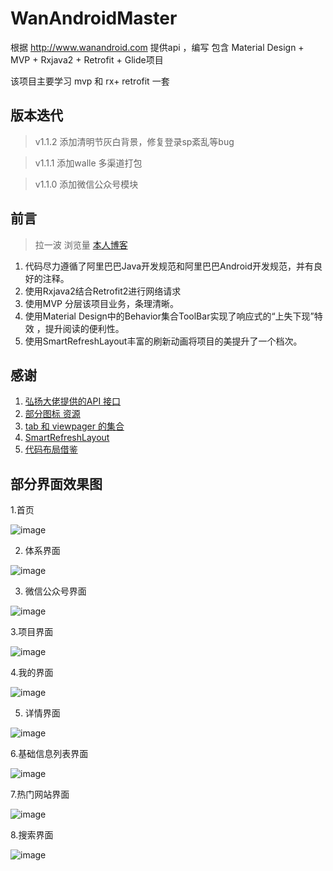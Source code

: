 # WanAndroidMaster
根据 http://www.wanandroid.com 提供api ，编写 包含 Material Design + MVP + Rxjava2 + Retrofit + Glide项目

该项目主要学习 mvp 和 rx+ retrofit 一套



## 版本迭代

>v1.1.2
添加清明节灰白背景，修复登录sp紊乱等bug

>v1.1.1
添加walle 多渠道打包


> v1.1.0
> 添加微信公众号模块

## 前言
> 拉一波 浏览量 [本人博客](https://blog.csdn.net/qq_27948659)


1. 代码尽力遵循了阿里巴巴Java开发规范和阿里巴巴Android开发规范，并有良好的注释。
2. 使用Rxjava2结合Retrofit2进行网络请求
3. 使用MVP 分层该项目业务，条理清晰。
4. 使用Material Design中的Behavior集合ToolBar实现了响应式的“上失下现”特效 ，提升阅读的便利性。
5. 使用SmartRefreshLayout丰富的刷新动画将项目的美提升了一个档次。



## 感谢


1. [弘扬大佬提供的API 接口](http://www.wanandroid.com/blog/show/2)
2. [部分图标 资源](http://www.iconfont.cn/)           
3. [tab 和 viewpager 的集合](https://github.com/H07000223/FlycoTabLayout)    
4. [SmartRefreshLayout](https://github.com/scwang90/SmartRefreshLayout)       
5. [代码布局借鉴 ](https://github.com/sheajin/WanAndroid)             



## 部分界面效果图


1.首页

![image](https://github.com/yangmingchuan/WanAndroidMaster/blob/master/app/src/main/res/drawable/wanandroid1.png)


2. 体系界面

![image](https://github.com/yangmingchuan/WanAndroidMaster/blob/master/app/src/main/res/drawable/wanandroid2.png)

3. 微信公众号界面

![image](https://github.com/yangmingchuan/WanAndroidMaster/blob/master/app/src/main/res/drawable/wanandroidwx.png)

3.项目界面

![image](https://github.com/yangmingchuan/WanAndroidMaster/blob/master/app/src/main/res/drawable/wanandroid3.png)

4.我的界面

![image](https://github.com/yangmingchuan/WanAndroidMaster/blob/master/app/src/main/res/drawable/wanandroid4.png)

5. 详情界面 

![image](https://github.com/yangmingchuan/WanAndroidMaster/blob/master/app/src/main/res/drawable/wanandroid5.png)

6.基础信息列表界面

![image](https://github.com/yangmingchuan/WanAndroidMaster/blob/master/app/src/main/res/drawable/wanandroid6.png)

7.热门网站界面

![image](https://github.com/yangmingchuan/WanAndroidMaster/blob/master/app/src/main/res/drawable/wanandroid7.png)

8.搜索界面

![image](https://github.com/yangmingchuan/WanAndroidMaster/blob/master/app/src/main/res/drawable/wanandroid8.png)







